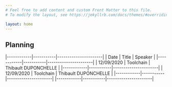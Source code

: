 ```yaml
---
# Feel free to add content and custom Front Matter to this file.
# To modify the layout, see https://jekyllrb.com/docs/themes/#overriding-theme-defaults

layout: home
---
```


## Planning

|------------|-----------|----------------------|
| Date       | Title     | Speaker              |
|------------|-----------|----------------------|
| 12/09/2020 | Toolchain | Thibault DUPONCHELLE |
|------------|-----------|----------------------|
| 12/09/2020 | Toolchain | Thibault DUPONCHELLE |
|------------|-----------|----------------------|
|------------|-----------|----------------------|



